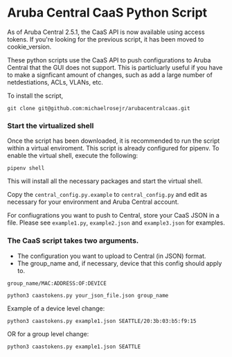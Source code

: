 # Aruba Central CaaS Python Script

As of Aruba Central 2.5.1, the CaaS API is now available using access tokens. If you're looking for the previous script, it has been moved to cookie_version.

These python scripts use the CaaS API to push configurations to Aruba Central that the GUI does not support. This is particluarly useful if you have to make a signficant amount of changes, such as add a large number of netdestiations, ACLs, VLANs, etc.

To install the script, 
```
git clone git@github.com:michaelrosejr/arubacentralcaas.git
```
### Start the virtualized shell
Once the script has been downloaded, it is recommended to run the script within a virtual enviroment. This script is already configured for pipenv. To enable the virtual shell, execute the following:

```
pipenv shell
```
 
This will install all the necessary packages and start the virtual shell.

Copy the ```central_config.py.example``` to ```central_config.py``` and edit as necessary for your environment and Aruba Central account.

For confiugrations you want to push to Central, store your CaaS JSON in a file. Please see ```example1.py```, ```example2.json``` and ```example3.json``` for examples. 


### The CaaS script takes two arguments. 
- The configuration you want to upload to Central (in JSON) format. 
- The group_name and, if necessary, device that this config should apply to.

`group_name/MAC:ADDRESS:OF:DEVICE`

```
python3 caastokens.py your_json_file.json group_name
```

Example of a device level change:

```
python3 caastokens.py example1.json SEATTLE/20:3b:03:b5:f9:15
```

OR for a group level change:

```
python3 caastokens.py example1.json SEATTLE
```